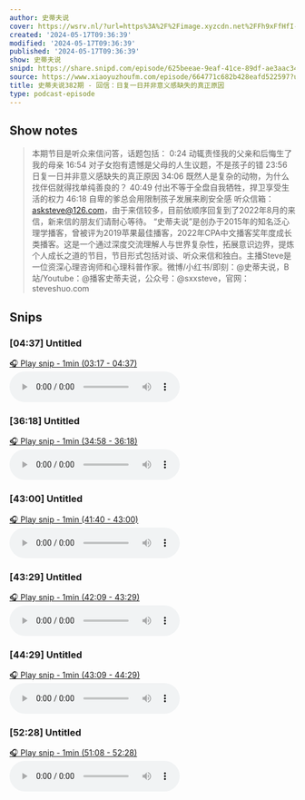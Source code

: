 ```yaml
---
author: 史蒂夫说
cover: https://wsrv.nl/?url=https%3A%2F%2Fimage.xyzcdn.net%2FFh9xFfHfI-ezOvKyGW87jwsMA0x2.jpg&w=200&h=200
created: '2024-05-17T09:36:39'
modified: '2024-05-17T09:36:39'
published: '2024-05-17T09:36:39'
show: 史蒂夫说
snipd: https://share.snipd.com/episode/625beeae-9eaf-41ce-89df-ae3aac348e1d
source: https://www.xiaoyuzhoufm.com/episode/664771c682b428eafd522597?utm_source=rss
title: 史蒂夫说382期 - 回信：日复一日并非意义感缺失的真正原因
type: podcast-episode
---
```



## Show notes
> 本期节目是听众来信问答，话题包括：
> 0:24 动辄责怪我的父亲和后悔生了我的母亲
> 16:54 对子女抱有遗憾是父母的人生议题，不是孩子的错
> 23:56 日复一日并非意义感缺失的真正原因
> 34:06 既然人是复杂的动物，为什么找伴侣就得找单纯善良的？
> 40:49 付出不等于全盘自我牺牲，捍卫享受生活的权力
> 46:18 自卑的爹总会用限制孩子发展来刷安全感
> 听众信箱：asksteve@126.com，由于来信较多，目前依顺序回复到了2022年8月的来信，新来信的朋友们请耐心等待。
> “史蒂夫说”是创办于2015年的知名泛心理学播客，曾被评为2019苹果最佳播客，2022年CPA中文播客奖年度成长类播客。这是一个通过深度交流理解人与世界复杂性，拓展意识边界，提炼个人成长之道的节目，节目形式包括对谈、听众来信和独白。主播Steve是一位资深心理咨询师和心理科普作家。微博/小红书/即刻：@史蒂夫说，B站/Youtube：@播客史蒂夫说，公众号：@sxxsteve，官网：steveshuo.com

## Snips
### [04:37] Untitled
[🎧 Play snip - 1min️ (03:17 - 04:37)](https://share.snipd.com/snip/f0753d24-c875-47d0-b816-218a9a7676d7)
<audio controls> <source src="https://dts-api.xiaoyuzhoufm.com/track/64379296ff8a107611a67208/664771c682b428eafd522597/media.xyzcdn.net/luaGb_sctODX0HAs-TzPzHpgNOwO.m4a#t=03:17,04:37"> </audio>
### [36:18] Untitled
[🎧 Play snip - 1min️ (34:58 - 36:18)](https://share.snipd.com/snip/0ad065cc-d1a2-45ed-9c01-46594c7ad770)
<audio controls> <source src="https://dts-api.xiaoyuzhoufm.com/track/64379296ff8a107611a67208/664771c682b428eafd522597/media.xyzcdn.net/luaGb_sctODX0HAs-TzPzHpgNOwO.m4a#t=34:58,36:18"> </audio>
### [43:00] Untitled
[🎧 Play snip - 1min️ (41:40 - 43:00)](https://share.snipd.com/snip/18352fca-9577-43bc-8733-457f67e84c21)
<audio controls> <source src="https://dts-api.xiaoyuzhoufm.com/track/64379296ff8a107611a67208/664771c682b428eafd522597/media.xyzcdn.net/luaGb_sctODX0HAs-TzPzHpgNOwO.m4a#t=41:40,43:00"> </audio>
### [43:29] Untitled
[🎧 Play snip - 1min️ (42:09 - 43:29)](https://share.snipd.com/snip/78f6272b-dc2c-4240-8eaa-76c47837c7cf)
<audio controls> <source src="https://dts-api.xiaoyuzhoufm.com/track/64379296ff8a107611a67208/664771c682b428eafd522597/media.xyzcdn.net/luaGb_sctODX0HAs-TzPzHpgNOwO.m4a#t=42:09,43:29"> </audio>
### [44:29] Untitled
[🎧 Play snip - 1min️ (43:09 - 44:29)](https://share.snipd.com/snip/e76aae72-f4b5-4c87-8c25-6287119d0e14)
<audio controls> <source src="https://dts-api.xiaoyuzhoufm.com/track/64379296ff8a107611a67208/664771c682b428eafd522597/media.xyzcdn.net/luaGb_sctODX0HAs-TzPzHpgNOwO.m4a#t=43:09,44:29"> </audio>
### [52:28] Untitled
[🎧 Play snip - 1min️ (51:08 - 52:28)](https://share.snipd.com/snip/167aabb9-61c8-43c3-ab28-7d4fb32269b2)
<audio controls> <source src="https://dts-api.xiaoyuzhoufm.com/track/64379296ff8a107611a67208/664771c682b428eafd522597/media.xyzcdn.net/luaGb_sctODX0HAs-TzPzHpgNOwO.m4a#t=51:08,52:28"> </audio>
